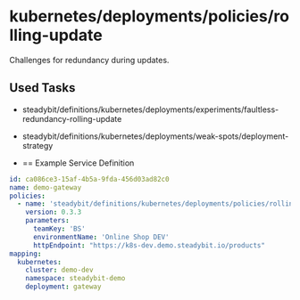 # kubernetes/deployments/policies/rolling-update

Challenges for redundancy during updates.

## Used Tasks

- steadybit/definitions/kubernetes/deployments/experiments/faultless-redundancy-rolling-update
- steadybit/definitions/kubernetes/deployments/weak-spots/deployment-strategy

- == Example Service Definition

````yaml
id: ca086ce3-15af-4b5a-9fda-456d03ad82c0
name: demo-gateway
policies:
  - name: 'steadybit/definitions/kubernetes/deployments/policies/rolling-update'
    version: 0.3.3
    parameters:
      teamKey: 'BS'
      environmentName: 'Online Shop DEV'
      httpEndpoint: "https://k8s-dev.demo.steadybit.io/products"
mapping:
  kubernetes:
    cluster: demo-dev
    namespace: steadybit-demo
    deployment: gateway
````